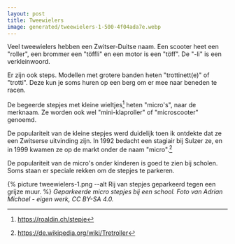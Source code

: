 ```yaml
---
layout: post
title: Tweewielers
image: generated/tweewielers-1-500-4f04ada7e.webp
---
```


Veel tweewielers hebben een Zwitser-Duitse naam. Een scooter heet een "roller", een brommer een "töffli" en een motor is een "töff". De "-li" is een verkleinwoord.

Er zijn ook steps. Modellen met grotere banden heten "trottinett(e)" of "trotti". Deze kun je soms huren op een berg om er mee naar beneden te racen.

De begeerde stepjes met kleine wieltjes[^1] heten "micro's", naar de merknaam. Ze worden ook wel "mini-klaproller" of "microscooter" genoemd.

De populariteit van de kleine stepjes werd duidelijk toen ik ontdekte dat ze een Zwitserse uitvinding zijn. In 1992 bedacht een stagiair bij Sulzer ze, en in 1999 kwamen ze op de markt onder de naam "micro".[^2]

De populariteit van de micro's onder kinderen is goed te zien bij scholen. Soms staan er speciale rekken om de stepjes te parkeren.

{% picture tweewielers-1.png --alt Rij van stepjes geparkeerd tegen een grijze muur. %}
_Geparkeerde micro stepjes bij een school. Foto van Adrian Michael - eigen werk, CC BY-SA 4.0._

[^1]: <https://roaldin.ch/stepje>

[^2]: <https://de.wikipedia.org/wiki/Tretroller>
